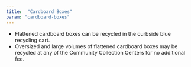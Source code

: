 ```yaml
---
title:  "Cardboard Boxes"
param: "cardboard-boxes"
---
```


* Flattened cardboard boxes can be recycled in the curbside blue recycling cart.
* Oversized and large volumes of flattened cardboard boxes may be recycled at any of the Community Collection Centers for no additional fee.
